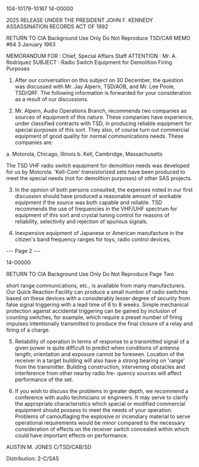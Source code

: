 104-10179-10167
14-00000

2025 RELEASE UNDER THE PRESIDENT JOHN F. KENNEDY ASSASSINATION RECORDS ACT OF 1992

RETURN TO CIA
Background Use Only
Do Not Reproduce
TSD/CAR MEMO #64
3 January 1963

MEMORANDUM FOR : Chief, Special Affairs Staff
ATTENTION : Mr. A. Rodriquez
SUBJECT : Radio Switch Equipment for Demolition
Firing Purposes

1. After our conversation on this subject on 30 December,
the question was discussed with Mr. Jay Alpern, TSD/AOB, and
Mr. Lee Poole, TSD/QRF. The following information is forwarded
for your consideration as a result of our discussions.

2. Mr. Alpern, Audio Operations Branch, recommends two
companies as sources of equipment of this nature. These companies
have experience, under classified contracts with TSD, in producing
reliable equipment for special purposes of this sort. They also,
of course turn out commercial equipment of good quality for normal
communications needs. These companies are:

a. Motorola, Chicago, Illinois
b. Kell, Cambridge, Massachusetts

The TSD VHF radio switch equipment for demolition needs was
developed for us by Motorola. 'Kell-Com' transistorized sets have
been produced to meet the special needs (not for demolition purposes)
of other SAS projects.

3. In the opinion of both persons consulted, the expenses noted
in our first discussion should have produced a reasonable amount of
workable equipment if the source was both capable and reliable.
TSD recommends the use of frequencies in the VHF/UHF spectrum for
equipment of this sort and crystal tuning control for reasons of reliability,
selectivity and rejection of spurious signals.

4. Inexpensive equipment of Japanese or American manufacture
in the citizen's band frequency ranges for toys, radio control devices,

--- Page 2 ---

14-00000

RETURN TO CIA
Background Use Only
Do Not Reproduce
Page Two

short range communications, etc., is available from many
manufacturers. Our Quick Reaction Facility can produce a
small number of radio switches based on these devices with a
considerably lesser degree of security from false signal triggering
with a lead time of 6 to 8 weeks. Simple mechanical protection
against accidental triggering can be gained by inclusion of counting
switches, for example, which require a preset number of firing
impulses intentionally transmitted to produce the final closure of
a relay and firing of a charge.

5. Reliability of operation in terms of response to a
transmitted signal of a given power is quite difficult to predict when
conditions of antenna length, orientation and exposure cannot be
foreseen. Location of the receiver in a target building will also have
a strong bearing on 'range' from the transmitter. Building construction,
intervening obstacles and interference from other nearby radio fre-
quency sources will affect performance of the set.

6. If you wish to discuss the problems in greater depth,
we recommend a conference with audio technicians or engineers.
It may serve to clarify the appropriate characteristics which special or
modified commercial equipment should possess to meet the needs of your
operation. Problems of camouflaging the explosive or incendiary material
to serve operational requirements would be minor compared to the
necessary consideration of effects on the receiver switch concealed
within which could have important effects on performance.

AUSTIN M. JONES
C/TSD/CAB/SD

Distribution:
2-C/SAS
